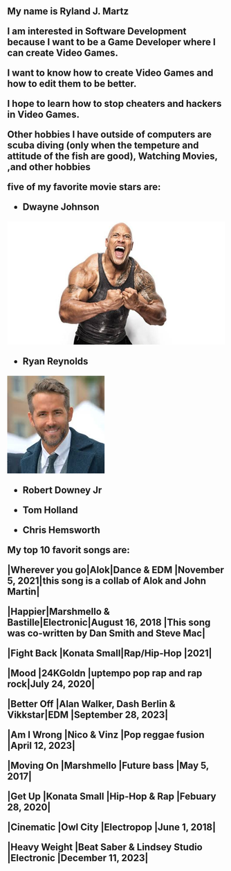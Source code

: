 <h2>
My name is Ryland J. Martz


I am interested in Software Development because I want to be a Game Developer
where I can create Video Games.


I want to know how to create Video Games and how to edit them to be
better.


I hope to learn how to stop cheaters and hackers
in Video Games.


Other hobbies I have outside of computers are scuba diving (only when the tempeture and attitude of the fish are good),
Watching Movies, ,and other hobbies


five of my favorite movie stars are: 

 * Dwayne Johnson


![The Rock](/the_rock.jpg)


 * Ryan Reynolds


![Ryan Reynolds](/Ryan_Reynolds.jpg)


 * Robert Downey Jr



 * Tom Holland


 * Chris Hemsworth






My top 10 favorit songs are:

|Wherever you go|Alok|Dance & EDM  |November 5, 2021|this song is a collab of Alok and John Martin| 

|Happier|Marshmello & Bastille|Electronic|August 16, 2018 |This song was co-written by Dan Smith and Steve Mac|

|Fight Back |Konata Small|Rap/Hip-Hop  |2021|

|Mood           |24KGoldn                           |uptempo pop rap and rap rock|July 24, 2020|

|Better Off     |Alan Walker, Dash Berlin & Vikkstar|EDM                         |September 28, 2023|

|Am I Wrong     |Nico & Vinz                        |Pop reggae fusion           |April 12, 2023|

|Moving On      |Marshmello                         |Future bass                 |May 5, 2017|

|Get Up         |Konata Small                       |Hip-Hop & Rap               |Febuary 28, 2020|

|Cinematic      |Owl City                           |Electropop                  |June 1, 2018|

|Heavy Weight   |Beat Saber & Lindsey Studio        |Electronic                  |December 11, 2023|





 > 
